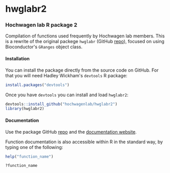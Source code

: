 # hwglabr2
### Hochwagen lab R package 2

Compilation of functions used frequently by Hochwagen lab members. This is a rewrite
of the original packege `hwglabr` 
(GitHub [repo](https://github.com/hochwagenlab/hwglabr)), focused on using 
Bioconductor's `GRanges` object class.

#### Installation

You can install the package directly from the source code on GitHub. For that
you will need Hadley Wickham's `devtools` R package:

``` r
install.packages("devtools")
```

Once you have `devtools` you can install and load `hwglabr2`:

``` r
devtools::install_github("hochwagenlab/hwglabr2")
library(hwglabr2)
```

#### Documentation

Use the package GitHub [repo](https://github.com/hochwagenlab/hwglabr2) and the
[documentation website](http://www.nyu.edu/projects/hochwagen/hwglabr2_docs/).

Function documentation is also accessible within R in the standard way, by
typing one of the following:

``` r
help("function_name")

?function_name
```


